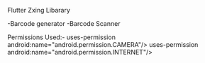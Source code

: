 Flutter Zxing Libarary

-Barcode generator
-Barcode Scanner

Permissions Used:-
uses-permission android:name="android.permission.CAMERA"/>
uses-permission android:name="android.permission.INTERNET"/>
